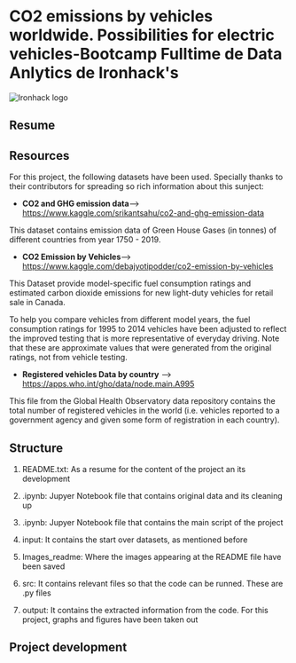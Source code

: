 # CO2 emissions by vehicles worldwide. Possibilities for electric vehicles-Bootcamp Fulltime de Data Anlytics de Ironhack's

![Ironhack logo](https://www.fundacionuniversia.net/wp-content/uploads/2017/09/ironhack_logo.jpg)

## Resume


## Resources
For this project, the following datasets have been used. Specially thanks to their contributors for spreading so rich information about this sunject:

* **CO2 and GHG emission data**--> https://www.kaggle.com/srikantsahu/co2-and-ghg-emission-data

This dataset contains emission data of Green House Gases (in tonnes) of different countries from year 1750 - 2019.


* **CO2 Emission by Vehicles**--> https://www.kaggle.com/debajyotipodder/co2-emission-by-vehicles

This Dataset provide model-specific fuel consumption ratings and estimated carbon dioxide emissions for new light-duty vehicles for retail sale in Canada.

To help you compare vehicles from different model years, the fuel consumption ratings for 1995 to 2014 vehicles have been adjusted to reflect the improved testing that is more representative of everyday driving. Note that these are approximate values that were generated from the original ratings, not from vehicle testing.

* **Registered vehicles Data by country** --> https://apps.who.int/gho/data/node.main.A995 

This file from the Global Health Observatory data repository contains the total number of registered vehicles in the world (i.e. vehicles reported to a government agency and given some form of registration in each country).



## Structure

1) README.txt: As a resume for the content of the project an its development

2) .ipynb: Jupyer Notebook file that contains original data and its cleaning up

3) .ipynb: Jupyer Notebook file that contains the main script of the project

3) input: It contains the start over datasets, as mentioned before

4) Images_readme: Where the images appearing at the README file have been saved

5) src: It contains relevant files so that the code can be runned. These are .py files

6) output: It contains the extracted information from the code. For this project, graphs and figures have been taken out

## Project development